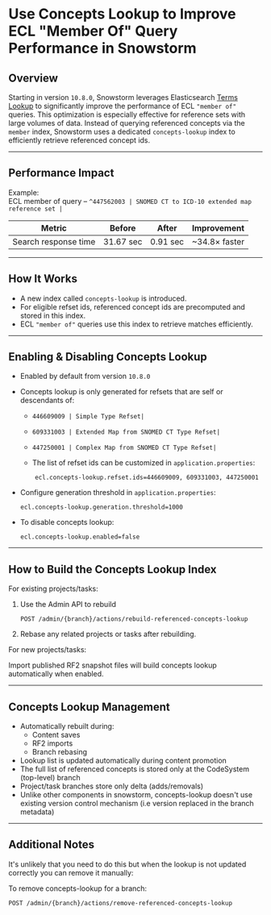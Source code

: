 
# Use Concepts Lookup to Improve ECL "Member Of" Query Performance in Snowstorm

## Overview

Starting in version `10.8.0`, Snowstorm leverages Elasticsearch [Terms Lookup](https://www.elastic.co/docs/reference/query-languages/query-dsl/query-dsl-terms-query#query-dsl-terms-lookup) to significantly improve the performance of ECL `"member of"` queries.
This optimization is especially effective for reference sets with large volumes of data. Instead of querying referenced concepts via the `member` index,
Snowstorm uses a dedicated `concepts-lookup` index to efficiently retrieve referenced concept ids.

---

## Performance Impact

Example:  
ECL member of query – `^447562003 | SNOMED CT to ICD-10 extended map reference set |`

| Metric               | Before       | After        | Improvement      |
|----------------------|--------------|--------------|------------------|
| Search response time | 31.67 sec    | 0.91 sec     | ~34.8× faster    |

---

## How It Works

- A new index called `concepts-lookup` is introduced.
- For eligible refset ids, referenced concept ids are precomputed and stored in this index.
- ECL `"member of"` queries use this index to retrieve matches efficiently.

---

## Enabling & Disabling Concepts Lookup

- Enabled by default from version `10.8.0`
- Concepts lookup is only generated for refsets that are self or descendants of:

  - `446609009 | Simple Type Refset|`
  - `609331003 | Extended Map from SNOMED CT Type Refset|`
  - `447250001 | Complex Map from SNOMED CT Type Refset|`

  - The list of refset ids can be customized in `application.properties`:
  ```properties
      ecl.concepts-lookup.refset.ids=446609009, 609331003, 447250001
  ```
  
- Configure generation threshold in `application.properties`:
  ```properties
  ecl.concepts-lookup.generation.threshold=1000
  ```

- To disable concepts lookup:
  ```properties
  ecl.concepts-lookup.enabled=false
  ```

---

## How to Build the Concepts Lookup Index

For existing projects/tasks:

1. Use the Admin API to rebuild
   ```
   POST /admin/{branch}/actions/rebuild-referenced-concepts-lookup
   ```
2. Rebase any related projects or tasks after rebuilding. 

For new projects/tasks:

Import published RF2 snapshot files will build concepts lookup automatically when enabled.

---

## Concepts Lookup Management
- Automatically rebuilt during:
  - Content saves
  - RF2 imports
  - Branch rebasing
- Lookup list is updated automatically during content promotion
- The full list of referenced concepts is stored only at the CodeSystem (top-level) branch
- Project/task branches store only delta (adds/removals)
- Unlike other components in snowstorm, concepts-lookup doesn't use existing version control mechanism (i.e version replaced in the branch metadata)
---

## Additional Notes

It's unlikely that you need to do this but when the lookup is not updated correctly you can remove it manually:

To remove concepts-lookup for a branch:
```
POST /admin/{branch}/actions/remove-referenced-concepts-lookup
```

